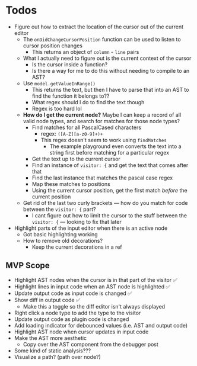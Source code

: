 # Todos

- Figure out how to extract the location of the cursor out of the current editor
  - The `onDidChangeCursorPosition` function can be used to listen to cursor position changes
    - This returns an object of `column` - `line` pairs
  - What I actually need to figure out is the current context of the cursor
    - Is the cursor inside a function?
    - Is there a way for me to do this without needing to compile to an AST?
  - Use `model.getValueInRange()`
    - This returns the text, but then I have to parse that into an AST to find the function it belongs to??
    - What regex should I do to find the text though
    - Regex is too hard lol
  - **How do I get the current node?** Maybe I can keep a record of all valid node types, and search for matches for those node types?
    - Find matches for all PascalCased characters
      - regex: `([A-Z][a-z0-9]+)+`
      - This regex doesn't seem to work using `findMatches`
        - The example playground even converts the text into a string first before matching for a particular regex
    - Get the text up to the current cursor
    - Find an instance of `visitor: {` and get the text that comes after that
    - Find the last instance that matches the pascal case regex
    - Map these matches to positions
    - Using the current cursor position, get the first match _before_ the current position
  - Get rid of the last two curly brackets — how do you match for code between the `visitor: {` part?
    - I cant figure out how to limit the cursor to the stuff between the `visitor: {` — looking to fix that later
- Highlight parts of the input editor when there is an active node
  - Got basic highlighting working
  - How to remove old decorations?
    - Keep the current decorations in a ref

## MVP Scope

- Highlight AST nodes when the cursor is in that part of the visitor ✅
- Highlight lines in input code when an AST node is highlighted ✅
- Update output code as input code is changed ✅
- Show diff in output code ✅
  - Make this a toggle so the diff editor isn't always displayed
- Right click a node type to add the type to the visitor
- Update output code as plugin code is changed
- Add loading indicator for debounced values (i.e. AST and output code)
- Highlight AST node when cursor updates in input code
- Make the AST more aesthetic
  - Copy over the AST component from the debugger post
- Some kind of static analysis???
- Visualize a path? (path over node?)